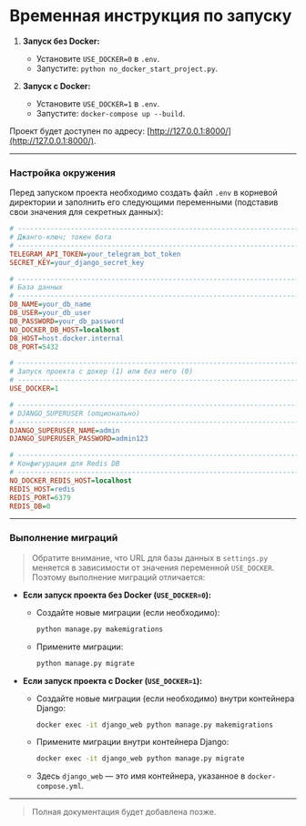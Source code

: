 # Временная инструкция по запуску

1. **Запуск без Docker:**
   - Установите `USE_DOCKER=0` в `.env`.
   - Запустите: `python no_docker_start_project.py`.

2. **Запуск с Docker:**
   - Установите `USE_DOCKER=1` в `.env`.
   - Запустите: `docker-compose up --build`.

Проект будет доступен по адресу: [http://127.0.0.1:8000/](http://127.0.0.1:8000/).

---

### Настройка окружения

Перед запуском проекта необходимо создать файл `.env` в корневой директории и заполнить его следующими переменными (подставив свои значения для секретных данных):

```ini
# -----------------------------------------------------------------------------
# Джанго-ключ; токен бота
# -----------------------------------------------------------------------------
TELEGRAM_API_TOKEN=your_telegram_bot_token
SECRET_KEY=your_django_secret_key

# -----------------------------------------------------------------------------
# База данных
# -----------------------------------------------------------------------------
DB_NAME=your_db_name
DB_USER=your_db_user
DB_PASSWORD=your_db_password
NO_DOCKER_DB_HOST=localhost
DB_HOST=host.docker.internal
DB_PORT=5432

# -----------------------------------------------------------------------------
# Запуск проекта с докер (1) или без него (0)
# -----------------------------------------------------------------------------
USE_DOCKER=1

# -----------------------------------------------------------------------------
# DJANGO_SUPERUSER (опционально)
# -----------------------------------------------------------------------------
DJANGO_SUPERUSER_NAME=admin
DJANGO_SUPERUSER_PASSWORD=admin123

# -----------------------------------------------------------------------------
# Конфигурация для Redis DB
# -----------------------------------------------------------------------------
NO_DOCKER_REDIS_HOST=localhost
REDIS_HOST=redis
REDIS_PORT=6379
REDIS_DB=0
```

---

### **Выполнение миграций**

> Обратите внимание, что URL для базы данных в `settings.py` меняется в зависимости от значения переменной `USE_DOCKER`. Поэтому выполнение миграций отличается:

- **Если запуск проекта без Docker (`USE_DOCKER=0`):**
  - Создайте новые миграции (если необходимо):
    ```bash
    python manage.py makemigrations
    ```
  - Примените миграции:
    ```bash
    python manage.py migrate
    ```

- **Если запуск проекта с Docker (`USE_DOCKER=1`):**
  - Создайте новые миграции (если необходимо) внутри контейнера Django:
    ```bash
    docker exec -it django_web python manage.py makemigrations
    ```
  - Примените миграции внутри контейнера Django:
    ```bash
    docker exec -it django_web python manage.py migrate
    ```
  - Здесь `django_web` — это имя контейнера, указанное в `docker-compose.yml`.

---

> Полная документация будет добавлена позже.